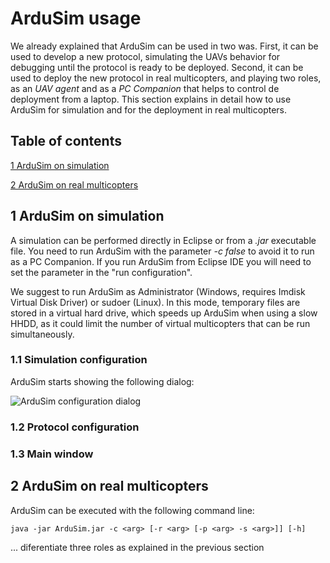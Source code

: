 # ArduSim usage

We already explained that ArduSim can be used in two was. First, it can be used to develop a new protocol, simulating the UAVs behavior for debugging until the protocol is ready to be deployed. Second, it can be used to deploy the new protocol in real multicopters, and playing two roles, as an *UAV agent* and as a *PC Companion* that helps to control de deployment from a laptop. This section explains in detail how to use ArduSim for simulation and for the deployment in real multicopters.

## Table of contents

[1 ArduSim on simulation](#markdown-header-1-ardusim-on-simulation)

[2 ArduSim on real multicopters](#markdown-header-2-ardusim-on-real-multicopters)

## 1 ArduSim on simulation

A simulation can be performed directly in Eclipse or from a *.jar* executable file. You need to run ArduSim with the parameter *-c false* to avoid it to run as a PC Companion. If you run ArduSim from Eclipse IDE you will need to set the parameter in the "run configuration".

We suggest to run ArduSim as Administrator (Windows, requires Imdisk Virtual Disk Driver) or sudoer (Linux). In this mode, temporary files are stored in a virtual hard drive, which speeds up ArduSim when using a slow HHDD, as it could limit the number of virtual multicopters that can be run simultaneously.

### 1.1 Simulation configuration

ArduSim starts showing the following dialog:

![ArduSim configuration dialog](config.jpg)




### 1.2 Protocol configuration


### 1.3 Main window





## 2 ArduSim on real multicopters



ArduSim can be executed with the following command line:

    java -jar ArduSim.jar -c <arg> [-r <arg> [-p <arg> -s <arg>]] [-h]

... diferentiate three roles as explained in the previous section







[//]: # (Al guardar lo del diálogo results, indicar los ficheros que se guardan con su contenido)